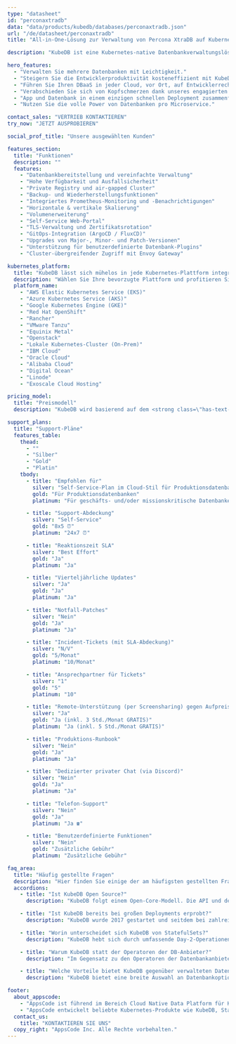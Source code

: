 ```yaml
---
type: "datasheet"
id: "perconaxtradb"
data: "data/products/kubedb/databases/perconaxtradb.json"
url: "/de/datasheet/perconaxtradb"
title: "All-in-One-Lösung zur Verwaltung von Percona XtraDB auf Kubernetes"

description: "KubeDB ist eine Kubernetes-native Datenbankverwaltungslösung, die alltägliche Aufgaben wie Bereitstellung, Überwachung, Upgrades, Patching, Skalierung, Volumenerweiterung, Backup, Wiederherstellung, Fehlererkennung und -behebung für verschiedene beliebte Datenbanken in privaten und öffentlichen Clouds vereinfacht und automatisiert."

hero_features:
  - "Verwalten Sie mehrere Datenbanken mit Leichtigkeit."
  - "Steigern Sie die Entwicklerproduktivität kosteneffizient mit KubeDB."
  - "Führen Sie Ihren DBaaS in jeder Cloud, vor Ort, auf Entwicklerrechnern oder in CI/CD aus."
  - "Verabschieden Sie sich von Kopfschmerzen dank unseres engagierten technischen Supports."
  - "App und Datenbank in einem einzigen schnellen Deployment zusammenführen."
  - "Nutzen Sie die volle Power von Datenbanken pro Microservice."

contact_sales: "VERTRIEB KONTAKTIEREN"
try_now: "JETZT AUSPROBIEREN"

social_prof_title: "Unsere ausgewählten Kunden"

features_section:
  title: "Funktionen"
  description: ""
  features:
    - "Datenbankbereitstellung und vereinfachte Verwaltung"
    - "Hohe Verfügbarkeit und Ausfallsicherheit"
    - "Private Registry und air-gapped Cluster"
    - "Backup- und Wiederherstellungsfunktionen"
    - "Integriertes Prometheus-Monitoring und -Benachrichtigungen"
    - "Horizontale & vertikale Skalierung"
    - "Volumenerweiterung"
    - "Self-Service Web-Portal"
    - "TLS-Verwaltung und Zertifikatsrotation"
    - "GitOps-Integration (ArgoCD / FluxCD)"
    - "Upgrades von Major-, Minor- und Patch-Versionen"
    - "Unterstützung für benutzerdefinierte Datenbank-Plugins"
    - "Cluster-übergreifender Zugriff mit Envoy Gateway"

kubernetes_platform:
  title: "KubeDB lässt sich mühelos in jede Kubernetes-Plattform integrieren, wie zum Beispiel:"
  description: "Wählen Sie Ihre bevorzugte Plattform und profitieren Sie von einfacher Bereitstellung, Skalierbarkeit und Verwaltung. Machen Sie mit uns den Schritt in die Zukunft der Anwendungsbereitstellung."
  platform_name:
    - "AWS Elastic Kubernetes Service (EKS)"
    - "Azure Kubernetes Service (AKS)"
    - "Google Kubernetes Engine (GKE)"
    - "Red Hat OpenShift"
    - "Rancher"
    - "VMware Tanzu"
    - "Equinix Metal"
    - "Openstack"
    - "Lokale Kubernetes-Cluster (On-Prem)"
    - "IBM Cloud"
    - "Oracle Cloud"
    - "Alibaba Cloud"
    - "Digital Ocean"
    - "Linode"
    - "Exoscale Cloud Hosting"

pricing_model:
  title: "Preismodell"
  description: "KubeDB wird basierend auf dem <strong class=\"has-text-primary\">Speicherlimit der von KubeDB verwalteten Datenbank-Container berechnet (nicht dem Speicher der Kubernetes-Worker-Nodes).</strong> Ein PostgreSQL mit 3 Replikas und jeweils 8 GB RAM ergibt zum Beispiel 24 GB Speicher zur Abrechnung."

support_plans:
  title: "Support-Pläne"
  features_table:
    thead:
      - ""
      - "Silber"
      - "Gold"
      - "Platin"
    tbody:
      - title: "Empfohlen für"
        silver: "Self-Service-Plan im Cloud-Stil für Produktionsdatenbanken"
        gold: "Für Produktionsdatenbanken"
        platinum: "Für geschäfts- und/oder missionskritische Datenbanken"

      - title: "Support-Abdeckung"
        silver: "Self-Service"
        gold: "8x5 ⏰"
        platinum: "24x7 ⏰"

      - title: "Reaktionszeit SLA"
        silver: "Best Effort"
        gold: "Ja"
        platinum: "Ja"

      - title: "Vierteljährliche Updates"
        silver: "Ja"
        gold: "Ja"
        platinum: "Ja"

      - title: "Notfall-Patches"
        silver: "Nein"
        gold: "Ja"
        platinum: "Ja"

      - title: "Incident-Tickets (mit SLA-Abdeckung)"
        silver: "N/V"
        gold: "5/Monat"
        platinum: "10/Monat"

      - title: "Ansprechpartner für Tickets"
        silver: "1"
        gold: "5"
        platinum: "10"

      - title: "Remote-Unterstützung (per Screensharing) gegen Aufpreis"
        silver: "Ja"
        gold: "Ja (inkl. 3 Std./Monat GRATIS)"
        platinum: "Ja (inkl. 5 Std./Monat GRATIS)"

      - title: "Produktions-Runbook"
        silver: "Nein"
        gold: "Ja"
        platinum: "Ja"

      - title: "Dedizierter privater Chat (via Discord)"
        silver: "Nein"
        gold: "Ja"
        platinum: "Ja"

      - title: "Telefon-Support"
        silver: "Nein"
        gold: "Ja"
        platinum: "Ja ☎"

      - title: "Benutzerdefinierte Funktionen"
        silver: "Nein"
        gold: "Zusätzliche Gebühr"
        platinum: "Zusätzliche Gebühr"

faq_area:
  title: "Häufig gestellte Fragen"
  description: "Hier finden Sie einige der am häufigsten gestellten Fragen. Wenn Ihre Frage nicht dabei ist, kontaktieren Sie uns jederzeit."
  accordions:
    - title: "Ist KubeDB Open Source?"
      description: "KubeDB folgt einem Open-Core-Modell. Die API und der Client stehen unter der Apache v2 Lizenz zur Integration in Kundenprojekte zur Verfügung."

    - title: "Ist KubeDB bereits bei großen Deployments erprobt?"
      description: "KubeDB wurde 2017 gestartet und seitdem bei zahlreichen Kunden – auch im großen Maßstab – eingesetzt."

    - title: "Worin unterscheidet sich KubeDB von StatefulSets?"
      description: "KubeDB hebt sich durch umfassende Day-2-Operationen hervor, einschließlich Monitoring, Benachrichtigungen, Backup/Wiederherstellung, Versionsupgrades und Skalierung."

    - title: "Warum KubeDB statt der Operatoren der DB-Anbieter?"
      description: "Im Gegensatz zu den Operatoren der Datenbankanbieter ermöglicht Ihnen KubeDB, alle Ihre Anforderungen unter einem einzigen Vertrag und mit minimalem Engineering-Aufwand zu erfüllen."

    - title: "Welche Vorteile bietet KubeDB gegenüber verwalteten Datenbankdiensten der Cloud-Anbieter?"
      description: "KubeDB bietet eine breite Auswahl an Datenbankoptionen und unterstützt Multi-Cloud- sowie On-Premise-Umgebungen – zu einem kosteneffizienteren Preis."

footer:
  about_appscode: 
    - "AppsCode ist führend im Bereich Cloud Native Data Platform für Kubernetes. Gegründet wurde AppsCode 2016 von Tamal Saha, einem ehemaligen Google-Ingenieur."
    - "AppsCode entwickelt beliebte Kubernetes-Produkte wie KubeDB, Stash, KubeVault, Kubeform und Voyager. Das Unternehmen hat seinen Hauptsitz in Las Vegas, Nevada, USA, mit Entwicklungsstandorten in Dhaka, Bangladesch."
  contact_us:
    title: "KONTAKTIEREN SIE UNS"
  copy_right: "AppsCode Inc. Alle Rechte vorbehalten."
---
```

